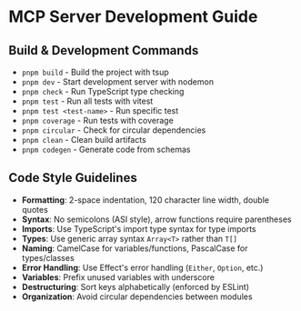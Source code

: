 # MCP Server Development Guide

## Build & Development Commands
- `pnpm build` - Build the project with tsup
- `pnpm dev` - Start development server with nodemon
- `pnpm check` - Run TypeScript type checking
- `pnpm test` - Run all tests with vitest
- `pnpm test <test-name>` - Run specific test
- `pnpm coverage` - Run tests with coverage
- `pnpm circular` - Check for circular dependencies
- `pnpm clean` - Clean build artifacts
- `pnpm codegen` - Generate code from schemas

## Code Style Guidelines
- **Formatting**: 2-space indentation, 120 character line width, double quotes
- **Syntax**: No semicolons (ASI style), arrow functions require parentheses
- **Imports**: Use TypeScript's import type syntax for type imports
- **Types**: Use generic array syntax `Array<T>` rather than `T[]`
- **Naming**: CamelCase for variables/functions, PascalCase for types/classes
- **Error Handling**: Use Effect's error handling (`Either`, `Option`, etc.)
- **Variables**: Prefix unused variables with underscore
- **Destructuring**: Sort keys alphabetically (enforced by ESLint)
- **Organization**: Avoid circular dependencies between modules